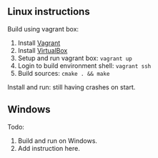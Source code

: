 ## Linux instructions

Build using vagrant box:
  1. Install [Vagrant](https://www.vagrantup.com)
  1. Install [VirtualBox](https://www.vagrantup.com)
  1. Setup and run vagrant box: ``vagrant up``
  1. Login to build environment shell: ``vagrant ssh``
  1. Build sources: ``cmake . && make``

Install and run: still having crashes on start.

## Windows

Todo: 
  1. Build and run on Windows.
  1. Add instruction here.

